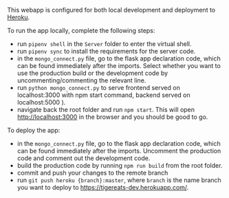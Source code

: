 This webapp is configured for both local development and deployment to [Heroku](https://tigereats-dev.herokuapp.com/). 

To run the app locally, complete the following steps:

- run `pipenv shell` in the `Server` folder to enter the virtual shell.
- run `pipenv sync` to install the requirements for the server code.
- in the `mongo_connect.py` file, go to the flask app declaration code, which can be found immediately after the imports. Select whether you want to use the production build or the development code by uncommenting/commenting the relevant line.
- run `python mongo_connect.py` to serve frontend served on localhost:3000 with npm start command, backend served on localhost:5000 ).
- navigate back the root folder and run `npm start`. This will open [http://localhost:3000](http://localhost:3000) in the browser and you should be good to go. 

To deploy the app:

- in the `mongo_connect.py` file, go to the flask app declaration code, which can be found immediately after the imports. Uncomment the production code and comment out the development code. 
- build the production code by running `npm run build` from the root folder.
- commit and push your changes to the remote branch 
- run `git push heroku {branch}:master`, where `branch` is the name branch you want to deploy to https://tigereats-dev.herokuapp.com/. 
